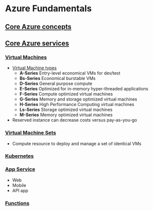 # Azure Fundamentals

## [Core Azure concepts](https://docs.microsoft.com/en-us/learn/paths/az-900-describe-cloud-concepts/)
## [Core Azure services](https://docs.microsoft.com/en-us/learn/modules/azure-compute-fundamentals/)
### [Virtual Machines](https://azure.microsoft.com/en-us/services/virtual-machines/)
* [Virtual Machine types](https://azure.microsoft.com/en-us/pricing/details/virtual-machines/series/)
  * __A-Series__ Entry-level economical VMs for dev/test
  * __Bs-Series__ Economical burstable VMs
  * __D-Series__ General purpose compute
  * __E-Series__ Optimized for in-memory hyper-threaded applications
  * __F-Series__ Compute optimized virtual machines
  * __G-Series__ Memory and storage optimized virtual machines
  * __H-Series__ High Performance Computing virtual machines
  * __Ls-Series__ Storage optimized virtual machines
  * __M-Series__ Memory optimized virtual machines
* Reserved instance can decrease costs versus pay-as-you-go

### [Virtual Machine Sets](https://azure.microsoft.com/en-us/services/virtual-machine-scale-sets/)
* Compute resource to deploy and manage a set of identical VMs
### [Kubernetes](https://azure.microsoft.com/en-us/services/kubernetes-service/)
### [App Service](https://azure.microsoft.com/en-us/services/app-service/)
* Web
* Mobile
* API app
### [Functions](https://azure.microsoft.com/en-us/services/functions/)
